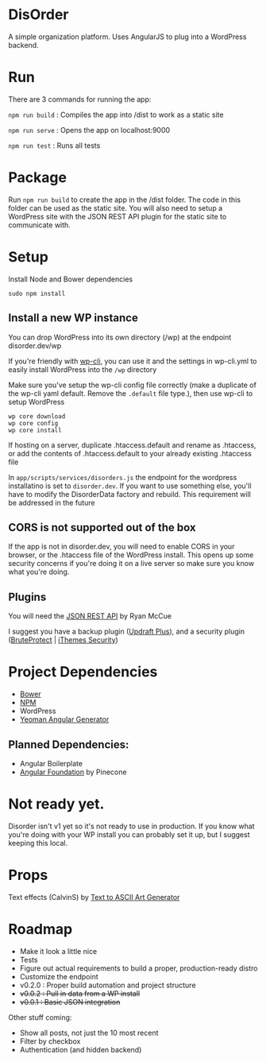 # DisOrder

A simple organization platform. Uses AngularJS to plug into a WordPress backend.

# Run
There are 3 commands for running the app:

`npm run build` : Compiles the app into /dist to work as a static site

`npm run serve` : Opens the app on localhost:9000

`npm run test` : Runs all tests

# Package

Run `npm run build` to create the app in the /dist folder. The code in this folder can be used as the static site. You will also need to setup a WordPress site with the JSON REST API plugin for the static site to communicate with.

# Setup

Install Node and Bower dependencies

`sudo npm install`

## Install a new WP instance

You can drop WordPress into its own directory (/wp) at the endpoint disorder.dev/wp

If you're friendly with [wp-cli](http://wp-cli.org), you can use it and the settings in wp-cli.yml to easily install WordPress into the `/wp` directory

Make sure you've setup the wp-cli config file correctly (make a duplicate of the wp-cli yaml default. Remove the `.default` file type.), then use wp-cli to setup WordPress
```
wp core download
wp core config
wp core install
```

If hosting on a server, duplicate .htaccess.default and rename as .htaccess, or add the contents of .htaccess.default to your already existing .htaccess file

In `app/scripts/services/disorders.js` the endpoint for the wordpress installatino is set to `disorder.dev`. If you want to use something else, you'll have to modify the DisorderData factory and rebuild. This requirement will be addressed in the future

## CORS is not supported out of the box

If the app is not in disorder.dev, you will need to enable CORS in your browser, or the .htaccess file of the WordPress install. This opens up some security concerns if you're doing it on a live server so make sure you know what you're doing.

## Plugins
You will need the [JSON REST API](https://wordpress.org/plugins/json-rest-api/) by Ryan McCue

I suggest you have a backup plugin ([Updraft Plus](https://wordpress.org/plugins/updraftplus/)), and a security plugin ([BruteProtect](https://wordpress.org/plugins/bruteprotect/) | [iThemes Security](https://wordpress.org/plugins/better-wp-security/))

# Project Dependencies
- [Bower](http://bower.io)
- [NPM](https://www.npmjs.org/)
- WordPress
- [Yeoman Angular Generator](https://github.com/yeoman/generator-angular)

## Planned Dependencies:
- Angular Boilerplate
- [Angular Foundation](https://github.com/pineconellc/angular-foundation) by Pinecone

# Not ready yet.
Disorder isn't v1 yet so it's not ready to use in production. If you know what you're doing with your WP install you can probably set it up, but I suggest keeping this local.

# Props
Text effects (CalvinS) by [Text to ASCII Art Generator](http://patorjk.com/software/taag/)

# Roadmap
- Make it look a little nice
- Tests
- Figure out actual requirements to build a proper, production-ready distro
- Customize the endpoint
- v0.2.0 : Proper build automation and project structure
- ~~v0.0.2 : Pull in data from a WP install~~
- ~~v0.0.1 : Basic JSON integration~~

Other stuff coming:
- Show all posts, not just the 10 most recent
- Filter by checkbox
- Authentication (and hidden backend)
